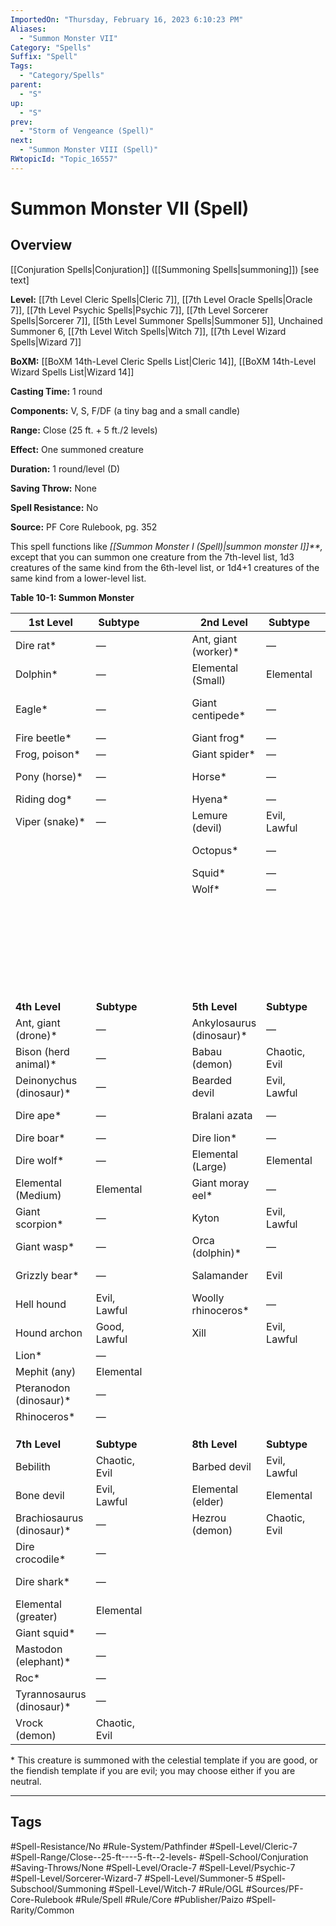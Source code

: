 ```yaml
---
ImportedOn: "Thursday, February 16, 2023 6:10:23 PM"
Aliases:
  - "Summon Monster VII"
Category: "Spells"
Suffix: "Spell"
Tags:
  - "Category/Spells"
parent:
  - "S"
up:
  - "S"
prev:
  - "Storm of Vengeance (Spell)"
next:
  - "Summon Monster VIII (Spell)"
RWtopicId: "Topic_16557"
---
```

# Summon Monster VII (Spell)
## Overview
[[Conjuration Spells|Conjuration]] ([[Summoning Spells|summoning]]) \[see text]

**Level:** [[7th Level Cleric Spells|Cleric 7]], [[7th Level Oracle Spells|Oracle 7]], [[7th Level Psychic Spells|Psychic 7]], [[7th Level Sorcerer Spells|Sorcerer 7]], [[5th Level Summoner Spells|Summoner 5]], Unchained Summoner 6, [[7th Level Witch Spells|Witch 7]], [[7th Level Wizard Spells|Wizard 7]]

**BoXM:** [[BoXM 14th-Level Cleric Spells List|Cleric 14]], [[BoXM 14th-Level Wizard Spells List|Wizard 14]]

**Casting Time:** 1 round

**Components:** V, S, F/DF (a tiny bag and a small candle)

**Range:** Close (25 ft. + 5 ft./2 levels) 

**Effect:** One summoned creature

**Duration:** 1 round/level (D)

**Saving Throw:** None

**Spell Resistance:** No

**Source:** PF Core Rulebook, pg. 352

This spell functions like *[[Summon Monster I (Spell)|summon monster I]]**,* except that you can summon one creature from the 7th-level list, 1d3 creatures of the same kind from the 6th-level list, or 1d4+1 creatures of the same kind from a lower-level list.

**Table 10-1: Summon Monster**


| **1st Level** | **Subtype** |  |  |  |  | **2nd Level** | **Subtype** |  |  |  |  | **3rd Level** | **Subtype** |
|---|---|---|---|---|---|---|---|---|---|---|---|---|---|
| Dire rat\* | — |  |  |  |  | Ant, giant (worker)\* | — |  |  |  |  | Ant, giant (soldier)\* | — |
| Dolphin\* | — |  |  |  |  | Elemental (Small) | Elemental |  |  |  |  | Ape\* | — |
| Eagle\* | — |  |  |  |  | Giant centipede\* | — |  |  |  |  | Aurochs (herd animal)\* | — |
| Fire beetle\* | — |  |  |  |  | Giant frog\* | — |  |  |  |  | Boar\* | — |
| Frog, poison\* | — |  |  |  |  | Giant spider\* | — |  |  |  |  | Cheetah\* | — |
| Pony (horse)\* | — |  |  |  |  | Horse\* | — |  |  |  |  | Constrictor snake\* | — |
| Riding dog\* | — |  |  |  |  | Hyena\* | — |  |  |  |  | Crocodile\* | — |
| Viper (snake)\* | — |  |  |  |  | Lemure (devil) | Evil, Lawful |  |  |  |  | Dire bat\* | — |
| |  |  |  |  |  | Octopus\* | — |  |  |  |  | Dretch (demon) | Chaotic, Evil |
| |  |  |  |  |  | Squid\* | — |  |  |  |  | Electric eel\* | — |
| |  |  |  |  |  | Wolf\* | — |  |  |  |  | Giant lizard\* | — |
| |  |  |  |  |  |  |  |  |  |  |  | Lantern archon | Good, Lawful |
| |  |  |  |  |  |  |  |  |  |  |  | Leopard (cat)\* | — |
| |  |  |  |  |  |  |  |  |  |  |  | Shark\* | — |
| |  |  |  |  |  |  |  |  |  |  |  | Wolverine\* | — |
| |  |  |  |  |  |  |  |  |  |  |  |  |  |
| |  |  |  |  |  |  |  |  |  |  |  |  |  |
| |  |  |  |  |  |  |  |  |  |  |  |  |  |
| **4th Level** | **Subtype** |  |  |  |  | **5th Level** | **Subtype** |  |  |  |  | **6th Level** | **Subtype** |
| Ant, giant (drone)\* | — |  |  |  |  | Ankylosaurus (dinosaur)\* | — |  |  |  |  | Dire bear\* | — |
| Bison (herd animal)\* | — |  |  |  |  | Babau (demon) | Chaotic, Evil |  |  |  |  | Dire tiger\* | — |
| Deinonychus (dinosaur)\* | — |  |  |  |  | Bearded devil | Evil, Lawful |  |  |  |  | Elasmosaurus (dinosaur)\* | — |
| Dire ape\* | — |  |  |  |  | Bralani azata | — |  |  |  |  | Elemental (Huge) | Elemental |
| Dire boar\* | — |  |  |  |  | Dire lion\* | — |  |  |  |  | Elephant\* | — |
| Dire wolf\* | — |  |  |  |  | Elemental (Large) | Elemental |  |  |  |  | Erinyes (devil) | Evil, Lawful |
| Elemental (Medium) | Elemental |  |  |  |  | Giant moray eel\* | — |  |  |  |  | Giant octopus\* | — |
| Giant scorpion\* | — |  |  |  |  | Kyton | Evil, Lawful |  |  |  |  | Invisible stalker | Air |
| Giant wasp\* | — |  |  |  |  | Orca (dolphin)\* | — |  |  |  |  | Lillend azata | Chaotic, Good |
| Grizzly bear\* | — |  |  |  |  | Salamander | Evil |  |  |  |  | Shadow demon | Chaotic, Evil |
| Hell hound | Evil, Lawful |  |  |  |  | Woolly rhinoceros\* | — |  |  |  |  | Succubus (demon) | Chaotic, Evil |
| Hound archon | Good, Lawful |  |  |  |  | Xill | Evil, Lawful |  |  |  |  | Triceratops (dinosaur)\* | — |
| Lion\* | — |  |  |  |  |  |  |  |  |  |  |  |  |
| Mephit (any) | Elemental |  |  |  |  |  |  |  |  |  |  |  |  |
| Pteranodon (dinosaur)\* | — |  |  |  |  |  |  |  |  |  |  |  |  |
| Rhinoceros\* | — |  |  |  |  |  |  |  |  |  |  |  |  |
| |  |  |  |  |  |  |  |  |  |  |  |  |  |
| |  |  |  |  |  |  |  |  |  |  |  |  |  |
| |  |  |  |  |  |  |  |  |  |  |  |  |  |
| **7th Level** | **Subtype** |  |  |  |  | **8th Level** | **Subtype** |  |  |  |  | **9th Level** | **Subtype** |
| Bebilith | Chaotic, Evil |  |  |  |  | Barbed devil | Evil, Lawful |  |  |  |  | Astral Deva (angel) | Good |
| Bone devil | Evil, Lawful |  |  |  |  | Elemental (elder) | Elemental |  |  |  |  | Ghaele azata | Chaotic, Good |
| Brachiosaurus (dinosaur)\* | — |  |  |  |  | Hezrou (demon) | Chaotic, Evil |  |  |  |  | Glabrezu (demon) | Chaotic, Evil |
| Dire crocodile\* | — |  |  |  |  |  |  |  |  |  |  | Ice devil | Evil, Lawful |
| Dire shark\* | — |  |  |  |  |  |  |  |  |  |  | Nalfeshnee (demon) | Chaotic, Evil |
| Elemental (greater) | Elemental |  |  |  |  |  |  |  |  |  |  | Trumpet archon | Good, Lawful |
| Giant squid\* | — |  |  |  |  |  |  |  |  |  |  |  |  |
| Mastodon (elephant)\* | — |  |  |  |  |  |  |  |  |  |  |  |  |
| Roc\* | — |  |  |  |  |  |  |  |  |  |  |  |  |
| Tyrannosaurus (dinosaur)\* | — |  |  |  |  |  |  |  |  |  |  |  |  |
| Vrock (demon) | Chaotic, Evil |  |  |  |  |  |  |  |  |  |  |  |  |

  \* This creature is summoned with the celestial template if you are good, or the fiendish template if you are evil; you may choose either if you are neutral.


---
## Tags
#Spell-Resistance/No #Rule-System/Pathfinder #Spell-Level/Cleric-7 #Spell-Range/Close--25-ft----5-ft--2-levels- #Spell-School/Conjuration #Saving-Throws/None #Spell-Level/Oracle-7 #Spell-Level/Psychic-7 #Spell-Level/Sorcerer-Wizard-7 #Spell-Level/Summoner-5 #Spell-Subschool/Summoning #Spell-Level/Witch-7 #Rule/OGL #Sources/PF-Core-Rulebook #Rule/Spell #Rule/Core #Publisher/Paizo #Spell-Rarity/Common

